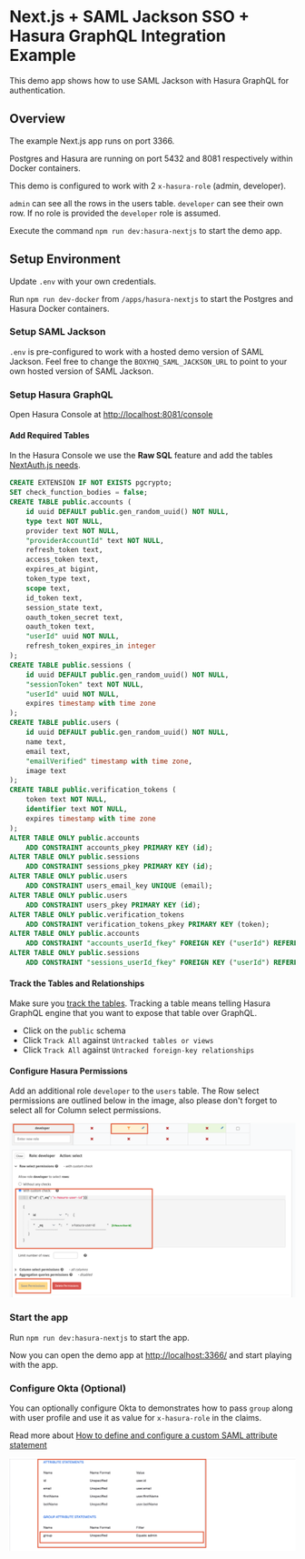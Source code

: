 # Next.js + SAML Jackson SSO + Hasura GraphQL Integration Example

This demo app shows how to use SAML Jackson with Hasura GraphQL for authentication.

## Overview

The example Next.js app runs on port 3366.

Postgres and Hasura are running on port 5432 and 8081 respectively within Docker containers.

This demo is configured to work with 2 `x-hasura-role` (admin, developer).

`admin` can see all the rows in the users table. `developer` can see their own row. If no role is provided the `developer` role is assumed.

Execute the command `npm run dev:hasura-nextjs` to start the demo app.

## Setup Environment

Update `.env` with your own credentials.

Run `npm run dev-docker` from `/apps/hasura-nextjs` to start the Postgres and Hasura Docker containers.

### Setup SAML Jackson

`.env` is pre-configured to work with a hosted demo version of SAML Jackson. Feel free to change the `BOXYHQ_SAML_JACKSON_URL` to point to your own hosted version of SAML Jackson.

### Setup Hasura GraphQL

Open Hasura Console at [http://localhost:8081/console](http://localhost:8081/console)

#### Add Required Tables

In the Hasura Console we use the **Raw SQL** feature and add the tables [NextAuth.js needs](https://github.com/skillrecordings/products/tree/main/packages/next-auth-hasura-adapter#overview).

```sql
CREATE EXTENSION IF NOT EXISTS pgcrypto;
SET check_function_bodies = false;
CREATE TABLE public.accounts (
    id uuid DEFAULT public.gen_random_uuid() NOT NULL,
    type text NOT NULL,
    provider text NOT NULL,
    "providerAccountId" text NOT NULL,
    refresh_token text,
    access_token text,
    expires_at bigint,
    token_type text,
    scope text,
    id_token text,
    session_state text,
    oauth_token_secret text,
    oauth_token text,
    "userId" uuid NOT NULL,
    refresh_token_expires_in integer
);
CREATE TABLE public.sessions (
    id uuid DEFAULT public.gen_random_uuid() NOT NULL,
    "sessionToken" text NOT NULL,
    "userId" uuid NOT NULL,
    expires timestamp with time zone
);
CREATE TABLE public.users (
    id uuid DEFAULT public.gen_random_uuid() NOT NULL,
    name text,
    email text,
    "emailVerified" timestamp with time zone,
    image text
);
CREATE TABLE public.verification_tokens (
    token text NOT NULL,
    identifier text NOT NULL,
    expires timestamp with time zone
);
ALTER TABLE ONLY public.accounts
    ADD CONSTRAINT accounts_pkey PRIMARY KEY (id);
ALTER TABLE ONLY public.sessions
    ADD CONSTRAINT sessions_pkey PRIMARY KEY (id);
ALTER TABLE ONLY public.users
    ADD CONSTRAINT users_email_key UNIQUE (email);
ALTER TABLE ONLY public.users
    ADD CONSTRAINT users_pkey PRIMARY KEY (id);
ALTER TABLE ONLY public.verification_tokens
    ADD CONSTRAINT verification_tokens_pkey PRIMARY KEY (token);
ALTER TABLE ONLY public.accounts
    ADD CONSTRAINT "accounts_userId_fkey" FOREIGN KEY ("userId") REFERENCES public.users(id) ON UPDATE RESTRICT ON DELETE CASCADE;
ALTER TABLE ONLY public.sessions
    ADD CONSTRAINT "sessions_userId_fkey" FOREIGN KEY ("userId") REFERENCES public.users(id) ON UPDATE RESTRICT ON DELETE CASCADE;
```

#### Track the Tables and Relationships

Make sure you [track the tables](https://hasura.io/docs/latest/graphql/core/databases/postgres/schema/using-existing-database/#to-track-all-tables-and-views-present-in-the-database). Tracking a table means telling Hasura GraphQL engine that you want to expose that table over GraphQL.

- Click on the `public` schema
- Click `Track All` against `Untracked tables or views`
- Click `Track All` against `Untracked foreign-key relationships`

#### Configure Hasura Permissions

Add an additional role `developer` to the `users` table. The Row select permissions are outlined below in the image, also please don't forget to select all for Column select permissions.

![img alt](assets/hasura-set-role.png)

### Start the app

Run `npm run dev:hasura-nextjs` to start the app.

Now you can open the demo app at [http://localhost:3366/](http://localhost:3366/) and start playing with the app.

### Configure Okta (Optional)

You can optionally configure Okta to demonstrates how to pass `group` along with user profile and use it as value for `x-hasura-role` in the claims.

Read more about [How to define and configure a custom SAML attribute statement](https://support.okta.com/help/s/article/How-to-define-and-configure-a-custom-SAML-attribute-statement?language=en_US)

![img alt](assets/okta-set-role.png)
